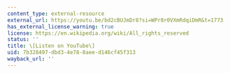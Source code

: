 ```yaml
---
content_type: external-resource
external_url: https://youtu.be/bd2cBUJmDr8?si=WPr8r0VXmRdqiDmR&t=1773
has_external_license_warning: true
license: https://en.wikipedia.org/wiki/All_rights_reserved
status: ''
title: \[Listen on YouTube\]
uid: 7b328497-dbd3-4e78-8aee-d146cf45f313
wayback_url: ''
---
```

